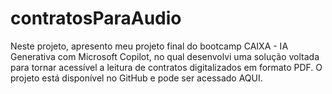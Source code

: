 # contratosParaAudio
Neste projeto, apresento meu projeto final do bootcamp CAIXA - IA Generativa com Microsoft Copilot, no qual desenvolvi uma solução voltada para tornar acessível a leitura de contratos digitalizados em formato PDF. O projeto está disponível no GitHub e pode ser acessado AQUI.
